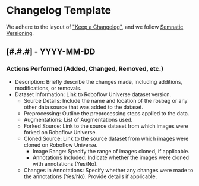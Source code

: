 # Changelog Template

We adhere to the layout of ["Keep a Changelog"](https://keepachangelog.com/en/1.1.0/), and we follow [Semnatic Versioning](https://semver.org/). 

## [#.#.#] - YYYY-MM-DD

### Actions Performed (Added, Changed, Removed, etc.)
* Description: Briefly describe the changes made, including additions, modifications, or removals.
* Dataset Information: Link to Roboflow Universe dataset version.
  * Source Details: Include the name and location of the rosbag or any other data source that was added to the dataset. 
  * Preprocessing: Outline the preprocessing steps applied to the data.
  * Augmentations: List of Augmentations used.
  * Forked Source: Link to the source dataset from which images were forked on Roboflow Universe.
  * Cloned Source:  Link to the source dataset from which images were cloned on Roboflow Universe.
    * Image Range: Specify the range of images cloned, if applicable.
    * Annotations Included: Indicate whether the images were cloned with annotations (Yes/No).
  * Changes in Annotations: Specify whether any changes were made to the annotations (Yes/No). Provide details if applicable.

